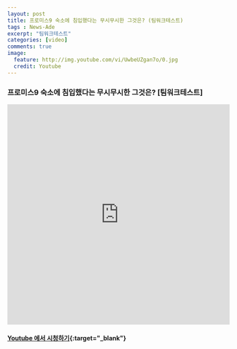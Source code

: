 ```yaml
---
layout: post
title: 프로미스9 숙소에 침입했다는 무시무시한 그것은? (팀워크테스트)
tags : News-Ade
excerpt: "팀워크테스트"
categories: [video]
comments: true
image:
  feature: http://img.youtube.com/vi/UwbeUZgan7o/0.jpg
  credit: Youtube
---
```


### 프로미스9 숙소에 침입했다는 무시무시한 그것은? [팀워크테스트]

<iframe width="100%" height="500" src="https://www.youtube.com/embed/UwbeUZgan7o?rel=0" frameborder="0" allow="autoplay; encrypted-media" allowfullscreen></iframe>


#### [Youtube 에서 시청하기](https://www.youtube.com/watch?v=UwbeUZgan7o){:target="_blank"}
